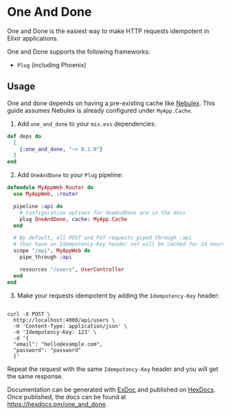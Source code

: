 # One And Done

One and Done is the easiest way to make HTTP requests idempotent in Elixir applications.

One and Done supports the following frameworks:

* `Plug` (including Phoenix)

## Usage

One and done depends on having a pre-existing cache like [Nebulex](https://hexdocs.pm/nebulex/Nebulex.html). This guide assumes Nebulex is already configured under `MyApp.Cache`.

1. Add `one_and_done` to your `mix.exs` dependencies:

```elixir
def deps do
  [
    {:one_and_done, "~> 0.1.0"}
  ]
end
```

2. Add `OneAndDone` to your `Plug` pipeline:

```elixir
defmodule MyAppWeb.Router do
  use MyAppWeb, :router

  pipeline :api do
    # Configuration options for OneAndDone are in the docs
    plug OneAndDone, cache: MyApp.Cache
  end

  # By default, all POST and PUT requests piped through :api
  # that have an Idempotency-Key header set will be cached for 24 hours.
  scope "/api", MyAppWeb do
    pipe_through :api

    resources "/users", UserController
  end
end
```

3. Make your requests idempotent by adding the `Idempotency-Key` header:

```shell

curl -X POST \
  http://localhost:4000/api/users \
  -H 'Content-Type: application/json' \
  -H 'Idempotency-Key: 123' \
  -d '{
  "email": "hello@example.com",
  "password": "password"
  }'
```

Repeat the request with the same `Idempotency-Key` header and you will get the same response.


Documentation can be generated with [ExDoc](https://github.com/elixir-lang/ex_doc)
and published on [HexDocs](https://hexdocs.pm). Once published, the docs can
be found at <https://hexdocs.pm/one_and_done>.

